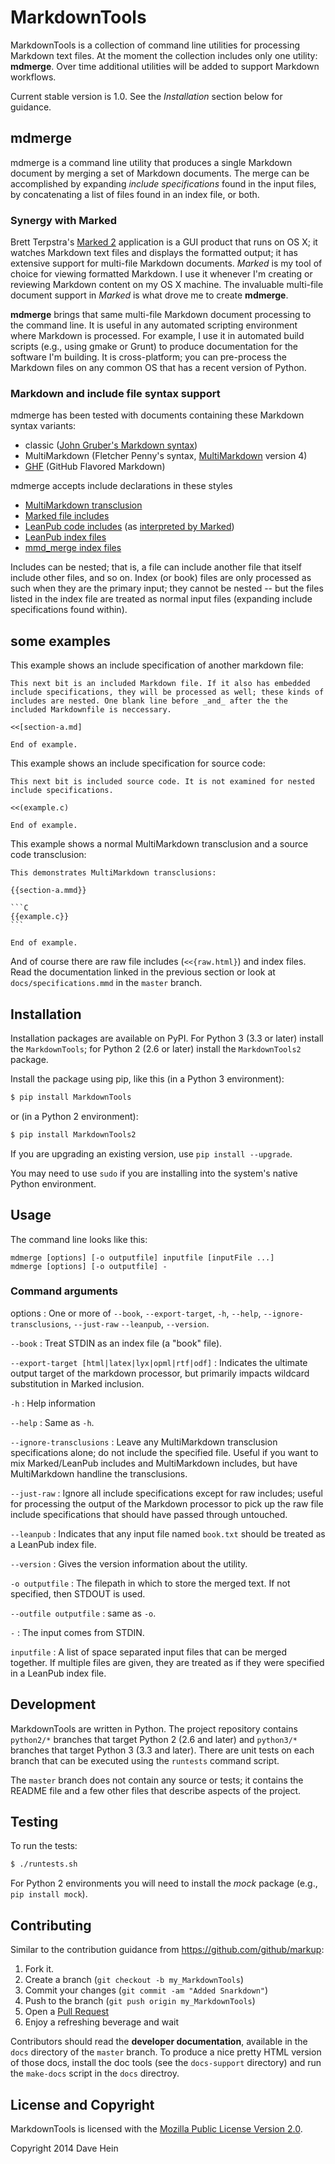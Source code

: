 # MarkdownTools

MarkdownTools is a collection of command line utilities for processing Markdown text files. At the moment the collection includes only one utility: **mdmerge**. Over time additional utilities will be added to support Markdown workflows. 

Current stable version is 1.0. See the *Installation* section below for guidance.

## mdmerge

mdmerge is a command line utility that produces a single Markdown document by merging a set of Markdown documents. The merge can be accomplished by expanding *include specifications* found in the input files, by concatenating a list of files found in an index file, or both.

### Synergy with Marked

Brett Terpstra's [Marked 2][] application is a GUI product that runs on OS X; it watches Markdown text files and displays the formatted output; it has extensive support for multi-file Markdown documents. *Marked* is my tool of choice for viewing formatted Markdown. I use it whenever I'm creating or reviewing Markdown content on my OS X machine. The invaluable multi-file document support in *Marked* is what drove me to create **mdmerge**.

[Marked 2]: http://marked2app.com

**mdmerge** brings that same multi-file Markdown document processing to the command line. It is useful in any automated scripting environment where Markdown is processed. For example, I use it in automated build scripts (e.g., using gmake or Grunt) to produce documentation for the software I'm building. It is cross-platform; you can pre-process the Markdown files on any common OS that has a recent version of Python.

### Markdown and include file syntax support

mdmerge has been tested with documents containing these Markdown syntax variants:

* classic ([John Gruber's Markdown syntax][gruber])
* MultiMarkdown (Fletcher Penny's syntax, [MultiMarkdown][mmd] version 4)
* [GHF][ghf] (GitHub Flavored Markdown)

[gruber]: http://daringfireball.net/projects/markdown/syntax
[mmd]: http://fletcherpenney.net/multimarkdown/
[ghf]: https://help.github.com/articles/github-flavored-markdown

mdmerge accepts include declarations in these styles

* [MultiMarkdown transclusion][mmdtrans]
* [Marked file includes][terpstramf]
* [LeanPub code includes][leanpubcd] (as [interpreted by Marked][terpstracd])
* [LeanPub index files][leanpubidx]
* [mmd_merge index files][mmdidx]

[terpstramf]: http://marked2app.com/help/Multi-File_Documents.html
[terpstracd]: http://marked2app.com/help/Special_Syntax.html#includingcode
[leanpubcd]: https://leanpub.com/help/manual#leanpub-auto-code
[leanpubidx]: https://leanpub.com/help/manual#leanpub-auto-the-booktxt-file
[mmdtrans]: http://fletcher.github.io/MultiMarkdown-4/transclusion
[mmdidx]: https://github.com/fletcher/MMD-Support/blob/master/Utilities/mmd_merge.pl

Includes can be nested; that is, a file can include another file that itself include other files, and so on. Index (or book) files are only processed as such when they are the primary input; they cannot be nested -- but the files listed in the index file are treated as normal input files (expanding include specifications found within).

## some examples

This example shows an include specification of another markdown file:

<pre><code class="markdown">This next bit is an included Markdown file. If it also has embedded include specifications, they will be processed as well; these kinds of includes are nested. One blank line before _and_ after the the included Markdownfile is neccessary.

&lt;&lt;&#91;section-a.md&#93;

End of example.</code></pre>

This example shows an include specification for source code:

<pre><code class="markdown">This next bit is included source code. It is not examined for nested include specifications.

&lt;&lt;(example.c)

End of example.</code></pre>

This example shows a normal MultiMarkdown transclusion and a source code transclusion:

<pre><code class="markdown">This demonstrates MultiMarkdown transclusions:

{{section-a.mmd}}

```C
{{example.c}}
```

End of example.</code></pre>

And of course there are raw file includes (`<<{raw.html}`) and index files. Read the documentation linked in the previous section or look at `docs/specifications.mmd` in the `master` branch.

## Installation

Installation packages are available on PyPI. For Python 3 (3.3 or later) install the  `MarkdownTools`; for Python 2 (2.6 or later) install the `MarkdownTools2` package.

Install the package using pip, like this (in a Python 3 environment):

~~~bash
$ pip install MarkdownTools
~~~

or (in a Python 2 environment):

~~~bash
$ pip install MarkdownTools2
~~~

If you are upgrading an existing version, use `pip install --upgrade`.

You may need to use `sudo` if you are installing into the system's native Python environment.

## Usage

The command line looks like this:

    mdmerge [options] [-o outputfile] inputfile [inputFile ...]
    mdmerge [options] [-o outputfile] -

### Command arguments

options
:   One or more of `--book`, `--export-target`, `-h`, `--help`, `--ignore-transclusions`, `--just-raw` `--leanpub`, `--version`.

`--book`
:   Treat STDIN as an index file (a "book" file).

`--export-target [html|latex|lyx|opml|rtf|odf]`
:   Indicates the ultimate output target of the markdown processor, but primarily impacts wildcard substitution in Marked inclusion.

`-h`
:   Help information

`--help`
:   Same as `-h`.

`--ignore-transclusions`
:   Leave any MultiMarkdown transclusion specifications alone; do not include
the specified file. Useful if you want to mix Marked/LeanPub includes and
MultiMarkdown includes, but have MultiMarkdown handline the transclusions.

`--just-raw`
:   Ignore all include specifications except for raw includes; useful for
processing the output of the Markdown processor to pick up the raw file include
specifications that should have passed through untouched.

`--leanpub`
:   Indicates that any input file named `book.txt` should be treated as a LeanPub index file.

`--version`
:   Gives the version information about the utility.

`-o outputfile`
:   The filepath in which to store the merged text. If not specified, then STDOUT is used.

`--outfile outputfile`
:   same as `-o`.

`-`
:   The input comes from STDIN.

`inputfile`
:   A list of space separated input files that can be merged together. If multiple files are given, they are treated as if they were specified in a LeanPub index file.

## Development

MarkdownTools are written in Python. The project repository contains `python2/*` branches that target Python 2 (2.6 and later) and `python3/*` branches that target Python 3 (3.3 and later). There are unit tests on each branch that can be executed using the `runtests` command script.

The `master` branch does not contain any source or tests; it contains the README file and a few other files that describe aspects of the project.

## Testing

To run the tests:

~~~bash
$ ./runtests.sh
~~~

For Python 2 environments you will need to install the *mock* package (e.g., `pip install mock`).

## Contributing

Similar to the contribution guidance from <https://github.com/github/markup>:

1. Fork it.
1. Create a branch (`git checkout -b my_MarkdownTools`)
1. Commit your changes (`git commit -am "Added Snarkdown"`)
1. Push to the branch (`git push origin my_MarkdownTools`)
1. Open a [Pull Request](http://github.com/jenesuispasdave/MarkdownTools/pulls)
1. Enjoy a refreshing beverage and wait

Contributors should read the **developer documentation**, available in the `docs` directory of the `master` branch. To produce a nice pretty HTML version of those docs, install the doc tools (see the `docs-support` directory) and run the `make-docs` script in the `docs` directroy.

## License and Copyright

MarkdownTools is licensed with the [Mozilla Public License Version 2.0][mpl]. 

Copyright 2014 Dave Hein

[mpl]: http://www.mozilla.org/MPL/2.0/
